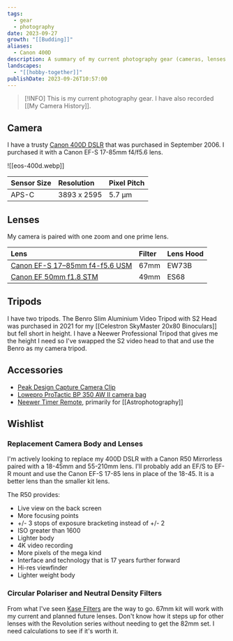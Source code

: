```yaml
---
tags:
  - gear
  - photography
date: 2023-09-27
growth: "[[Budding]]"
aliases:
  - Canon 400D
description: A summary of my current photography gear (cameras, lenses and accessories). With a bit of a wishlist as well 😉.
landscapes:
  - "[[hobby-together]]"
publishDate: 2023-09-26T10:57:00
---
```

> [!INFO] This is my current photography gear. I have also recorded [[My Camera History]].

## Camera
I have a trusty [Canon 400D DSLR](https://en.wikipedia.org/wiki/Canon_EOS_400D) that was purchased in September 2006. I purchased it with a Canon EF-S 17-85mm f4/f5.6 lens.

![[eos-400d.webp]]

| Sensor Size | Resolution  | Pixel Pitch |
|:----------- |:----------- |:----------- |
| APS-C       | 3893 x 2595 | 5.7 µm      |

## Lenses
My camera is paired with one zoom and one prime lens.

| Lens                                                                                    | Filter | Lens Hood |
|:----------------------------------------------------------------------------------------|:-------|:----------|
| [Canon EF-S 17–85mm f4-f5.6 USM](https://en.wikipedia.org/wiki/Canon_EF-S_17–85mm_lens) |   67mm | EW73B     |
| [Canon EF 50mm f1.8 STM](http://kenrockwell.com/canon/lenses/50mm-f18-stm.htm)          |   49mm | ES68      |  

## Tripods
I have two tripods. The Benro Slim Aluminium Video Tripod with S2 Head was purchased in 2021 for my [[Celestron SkyMaster 20x80 Binoculars]] but fell short in height. I have a Neewer Professional Tripod that gives me the height I need so I've swapped the S2 video head to that and use the Benro as my camera tripod.

## Accessories
- [Peak Design Capture Camera Clip](https://www.peakdesign.com/products/capture)
- [Lowepro ProTactic BP 350 AW II camera bag](https://www.lowepro.com/au-en/protactic-bp-350-aw-ii-lp37176-grl/)
- [Neewer Timer Remote](https://neewer.com/collections/trigger-remote-control/products/neewer-timer-remote-for-canon-50d-66600644), primarily for [[Astrophotography]]

## Wishlist
### Replacement Camera Body and Lenses
I'm actively looking to replace my 400D DSLR with a Canon R50 Mirrorless paired with a 18-45mm and 55-210mm lens. I'll probably add an EF/S to EF-R mount and use the Canon EF-S 17-85 lens in place of the 18-45. It is a better lens than the smaller kit lens.

The R50 provides:
- Live view on the back screen
- More focusing points
- +/- 3 stops of exposure bracketing instead of +/- 2
- ISO greater than 1600
- Lighter body
- 4K video recording
- More pixels of the mega kind
- Interface and technology that is 17 years further forward
- Hi-res viewfinder
- Lighter weight body

### Circular Polariser and Neutral Density Filters
From what I've seen [Kase Filters](https://www.kaseaustralia.com.au) are the way to go. 67mm kit will work with my current and planned future lenses. Don't know how it steps up for other lenses with the Revolution series without needing to get the 82mm set. I need calculations to see if it's worth it.


